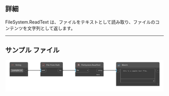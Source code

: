 ## 詳細
FileSystem.ReadText は、ファイルをテキストとして読み取り、ファイルのコンテンツを文字列として返します。
___
## サンプル ファイル

![FileSystem.ReadText](./DSCore.IO.FileSystem.ReadText_img.png)
